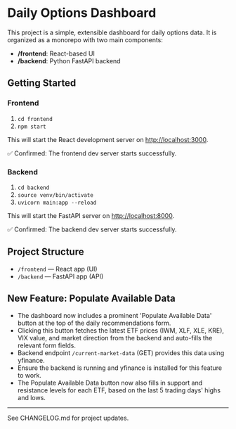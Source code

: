# Daily Options Dashboard

This project is a simple, extensible dashboard for daily options data. It is organized as a monorepo with two main components:

- **/frontend**: React-based UI
- **/backend**: Python FastAPI backend

## Getting Started

### Frontend

1. `cd frontend`
2. `npm start`

This will start the React development server on [http://localhost:3000](http://localhost:3000).

✅ Confirmed: The frontend dev server starts successfully.

### Backend

1. `cd backend`
2. `source venv/bin/activate`
3. `uvicorn main:app --reload`

This will start the FastAPI server on [http://localhost:8000](http://localhost:8000).

✅ Confirmed: The backend dev server starts successfully.

## Project Structure

- `/frontend` — React app (UI)
- `/backend` — FastAPI app (API)

## New Feature: Populate Available Data

- The dashboard now includes a prominent 'Populate Available Data' button at the top of the daily recommendations form.
- Clicking this button fetches the latest ETF prices (IWM, XLF, XLE, KRE), VIX value, and market direction from the backend and auto-fills the relevant form fields.
- Backend endpoint `/current-market-data` (GET) provides this data using yfinance.
- Ensure the backend is running and yfinance is installed for this feature to work.
- The Populate Available Data button now also fills in support and resistance levels for each ETF, based on the last 5 trading days' highs and lows.

---

See CHANGELOG.md for project updates. 
